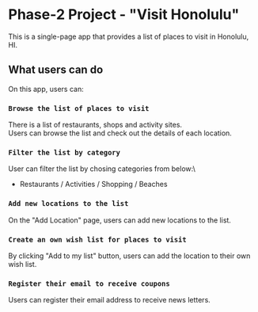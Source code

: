 # Phase-2 Project - "Visit Honolulu"

This is a single-page app that provides a list of places to visit in Honolulu, HI.

## What users can do

On this app, users can:

### `Browse the list of places to visit`

There is a list of restaurants, shops and activity sites.\
Users can browse the list and check out the details of each location.

### `Filter the list by category`

User can filter the list by chosing categories from below:\
 - Restaurants / Activities / Shopping / Beaches

 ### `Add new locations to the list`

 On the "Add Location" page, users can add new locations to the list.

 ### `Create an own wish list for places to visit`

 By clicking "Add to my list" button, users can add the location to their own wish list.

 ### `Register their email to receive coupons`

 Users can register their email address to receive news letters.